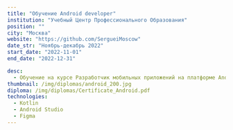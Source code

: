 ```yaml
---
title: "Обучение Android developer"
institution: "Учебный Центр Профессионального Образования"
position: ""
city: "Москва"
website: "https://github.com/SergueiMoscow"
date_str: "Ноябрь-декабрь 2022"
start_date: "2022-11-01"
end_date: "2022-12-31"

desc:
  - Обучение на курсе Разработчик мобильных приложений на платформе Android
thumbnail: /img/diplomas/android_200.jpg
diploma: /img/diplomas/Certificate_Android.pdf
technologies:
  - Kotlin
  - Android Studio
  - Figma
---
```

